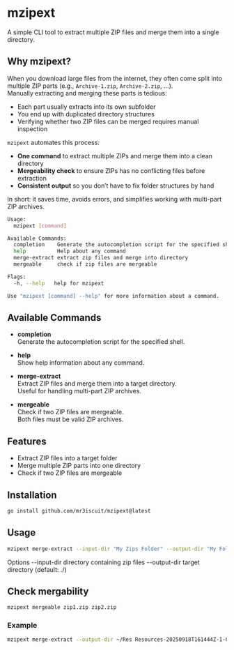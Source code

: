 # mzipext

A simple CLI tool to extract multiple ZIP files and merge them into a single directory.

## Why mzipext?

When you download large files from the internet, they often come split into multiple ZIP parts (e.g., `Archive-1.zip`, `Archive-2.zip`, ...).  
Manually extracting and merging these parts is tedious:

- Each part usually extracts into its own subfolder
- You end up with duplicated directory structures
- Verifying whether two ZIP files can be merged requires manual inspection

`mzipext` automates this process:

- **One command** to extract multiple ZIPs and merge them into a clean directory
- **Mergeability check** to ensure ZIPs has no conflicting files before extraction
- **Consistent output** so you don’t have to fix folder structures by hand

In short: it saves time, avoids errors, and simplifies working with multi-part ZIP archives.


```bash
Usage:
  mzipext [command]

Available Commands:
  completion    Generate the autocompletion script for the specified shell
  help          Help about any command
  merge-extract extract zip files and merge into directory
  mergeable     check if zip files are mergeable

Flags:
  -h, --help   help for mzipext

Use "mzipext [command] --help" for more information about a command.
```

## Available Commands

- **completion**  
  Generate the autocompletion script for the specified shell.

- **help**  
  Show help information about any command.

- **merge-extract**  
  Extract ZIP files and merge them into a target directory.  
  Useful for handling multi-part ZIP archives.

- **mergeable**  
  Check if two ZIP files are mergeable.  
  Both files must be valid ZIP archives.


## Features

- Extract ZIP files into a target folder
- Merge multiple ZIP parts into one directory
- Check if two ZIP files are mergeable

## Installation

```bash
go install github.com/mr3iscuit/mzipext@latest
```

## Usage 
```bash
mzipext merge-extract --input-dir "My Zips Folder" --output-dir "My Folder" this.zip that.zip
```

Options
--input-dir directory containing zip files
--output-dir target directory (default: ./)

## Check mergability
```bash
mzipext mergeable zip1.zip zip2.zip
```

### Example 
```bash
mzipext merge-extract --output-dir ~/Res Resources-20250918T161444Z-1-002.zip
```